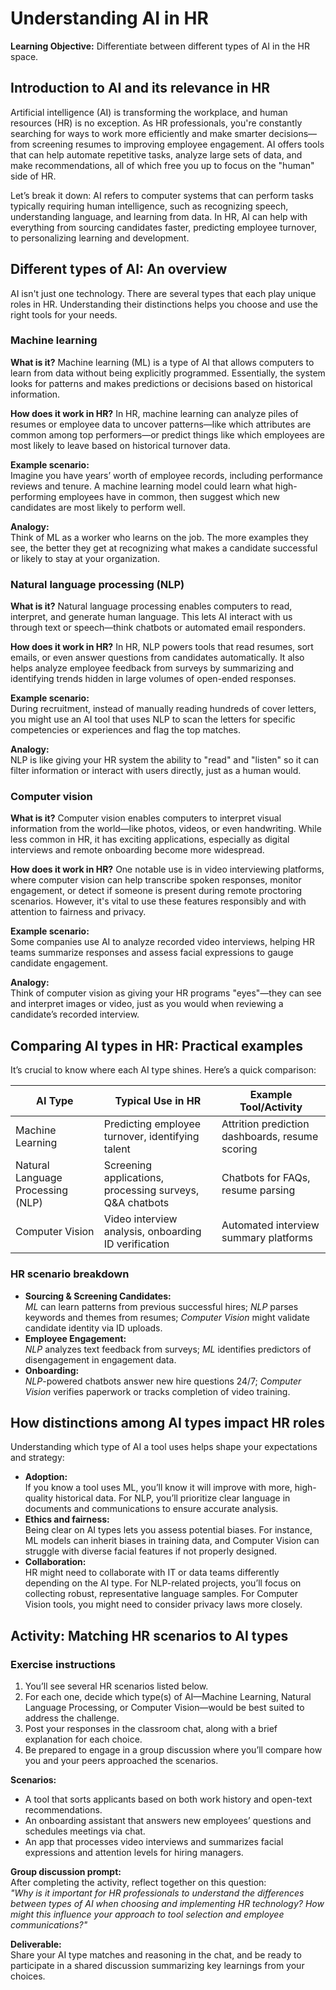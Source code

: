 # Understanding AI in HR

**Learning Objective:** Differentiate between different types of AI in the HR space.

## Introduction to AI and its relevance in HR

Artificial intelligence (AI) is transforming the workplace, and human resources (HR) is no exception. As HR professionals, you're constantly searching for ways to work more efficiently and make smarter decisions—from screening resumes to improving employee engagement. AI offers tools that can help automate repetitive tasks, analyze large sets of data, and make recommendations, all of which free you up to focus on the "human" side of HR.

Let’s break it down: AI refers to computer systems that can perform tasks typically requiring human intelligence, such as recognizing speech, understanding language, and learning from data. In HR, AI can help with everything from sourcing candidates faster, predicting employee turnover, to personalizing learning and development.

## Different types of AI: An overview

AI isn't just one technology. There are several types that each play unique roles in HR. Understanding their distinctions helps you choose and use the right tools for your needs.

### Machine learning

**What is it?**
Machine learning (ML) is a type of AI that allows computers to learn from data without being explicitly programmed. Essentially, the system looks for patterns and makes predictions or decisions based on historical information.

**How does it work in HR?**
In HR, machine learning can analyze piles of resumes or employee data to uncover patterns—like which attributes are common among top performers—or predict things like which employees are most likely to leave based on historical turnover data.

**Example scenario:**  
Imagine you have years’ worth of employee records, including performance reviews and tenure. A machine learning model could learn what high-performing employees have in common, then suggest which new candidates are most likely to perform well.

**Analogy:**  
Think of ML as a worker who learns on the job. The more examples they see, the better they get at recognizing what makes a candidate successful or likely to stay at your organization.

### Natural language processing (NLP)

**What is it?**
Natural language processing enables computers to read, interpret, and generate human language. This lets AI interact with us through text or speech—think chatbots or automated email responders.

**How does it work in HR?**
In HR, NLP powers tools that read resumes, sort emails, or even answer questions from candidates automatically. It also helps analyze employee feedback from surveys by summarizing and identifying trends hidden in large volumes of open-ended responses.

**Example scenario:**  
During recruitment, instead of manually reading hundreds of cover letters, you might use an AI tool that uses NLP to scan the letters for specific competencies or experiences and flag the top matches.

**Analogy:**  
NLP is like giving your HR system the ability to "read" and "listen" so it can filter information or interact with users directly, just as a human would.

### Computer vision

**What is it?**
Computer vision enables computers to interpret visual information from the world—like photos, videos, or even handwriting. While less common in HR, it has exciting applications, especially as digital interviews and remote onboarding become more widespread.

**How does it work in HR?**
One notable use is in video interviewing platforms, where computer vision can help transcribe spoken responses, monitor engagement, or detect if someone is present during remote proctoring scenarios. However, it's vital to use these features responsibly and with attention to fairness and privacy.

**Example scenario:**  
Some companies use AI to analyze recorded video interviews, helping HR teams summarize responses and assess facial expressions to gauge candidate engagement.

**Analogy:**  
Think of computer vision as giving your HR programs "eyes"—they can see and interpret images or video, just as you would when reviewing a candidate’s recorded interview.

## Comparing AI types in HR: Practical examples

It’s crucial to know where each AI type shines. Here’s a quick comparison:

| AI Type                | Typical Use in HR                                      | Example Tool/Activity                   |
|------------------------|--------------------------------------------------------|-----------------------------------------|
| Machine Learning       | Predicting employee turnover, identifying talent       | Attrition prediction dashboards, resume scoring |
| Natural Language Processing (NLP) | Screening applications, processing surveys, Q&A chatbots | Chatbots for FAQs, resume parsing       |
| Computer Vision        | Video interview analysis, onboarding ID verification    | Automated interview summary platforms   |

### HR scenario breakdown

- **Sourcing & Screening Candidates:**  
  *ML* can learn patterns from previous successful hires; *NLP* parses keywords and themes from resumes; *Computer Vision* might validate candidate identity via ID uploads.
- **Employee Engagement:**  
  *NLP* analyzes text feedback from surveys; *ML* identifies predictors of disengagement in engagement data.
- **Onboarding:**  
  *NLP*-powered chatbots answer new hire questions 24/7; *Computer Vision* verifies paperwork or tracks completion of video training.

## How distinctions among AI types impact HR roles

Understanding which type of AI a tool uses helps shape your expectations and strategy:

- **Adoption:**  
  If you know a tool uses ML, you’ll know it will improve with more, high-quality historical data. For NLP, you’ll prioritize clear language in documents and communications to ensure accurate analysis.
- **Ethics and fairness:**  
  Being clear on AI types lets you assess potential biases. For instance, ML models can inherit biases in training data, and Computer Vision can struggle with diverse facial features if not properly designed.
- **Collaboration:**  
  HR might need to collaborate with IT or data teams differently depending on the AI type. For NLP-related projects, you’ll focus on collecting robust, representative language samples. For Computer Vision tools, you might need to consider privacy laws more closely.

## Activity: Matching HR scenarios to AI types

### Exercise instructions

1. You’ll see several HR scenarios listed below.
2. For each one, decide which type(s) of AI—Machine Learning, Natural Language Processing, or Computer Vision—would be best suited to address the challenge.
3. Post your responses in the classroom chat, along with a brief explanation for each choice.
4. Be prepared to engage in a group discussion where you’ll compare how you and your peers approached the scenarios.

**Scenarios:**

- A tool that sorts applicants based on both work history and open-text recommendations.
- An onboarding assistant that answers new employees’ questions and schedules meetings via chat.
- An app that processes video interviews and summarizes facial expressions and attention levels for hiring managers.

**Group discussion prompt:**  
After completing the activity, reflect together on this question:  
*"Why is it important for HR professionals to understand the differences between types of AI when choosing and implementing HR technology? How might this influence your approach to tool selection and employee communications?"*

**Deliverable:**  
Share your AI type matches and reasoning in the chat, and be ready to participate in a shared discussion summarizing key learnings from your choices.
